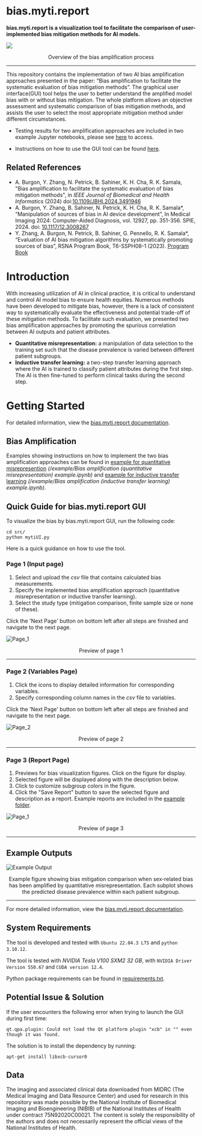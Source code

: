 # bias.myti.report

**bias.myti.report is a visualization tool to facilitate the comparison of user-implemented bias mitigation methods for AI models.**

<picture>
  <source media="(max-width: 799px)" srcset="assets/visual_abstract_vertical.png" />
  <source media="(min-width: 800px)" srcset="assets/visual_abstract_horizontal.png" />
  <img src="assets/visual_abstract_horizontal.png" />
</picture>

<p style="text-align: center;"> Overview of the bias amplification process  </p>

---

This repository contains the implementation of two AI bias amplification approaches presented in the paper: “Bias amplification to facilitate the systematic evaluation of bias mitigation methods”.  The graphical user interface(GUI) tool helps the user to better understand the amplified model bias with or without bias mitigation. The whole platform allows an objective assessment and systematic comparison of bias mitigation methods, and assists the user to select the most appropriate mitigation method under different circumstances.

- Testing results for two amplification approaches are included in two example Jupyter notebooks, please see [here](#Bias-Amplification) to access.

- Instructions on how to use the GUI tool can be found [here](#Quick-Guide-for-biasmytireport-GUI).

## Related References
- A. Burgon, Y. Zhang, N. Petrick, B. Sahiner, K. H. Cha, R. K. Samala, "Bias amplification to facilitate the systematic evaluation of bias mitigation methods", in *IEEE Journal of Biomedical and Health Informatics* (2024) doi:[10.1109/JBHI.2024.3491946](https://doi.org/10.1109/JBHI.2024.3491946)
- A. Burgon, Y. Zhang, B. Sahiner, N. Petrick, K. H. Cha, R. K. Samala*, “Manipulation of sources of bias in AI device development”, In Medical Imaging 2024: Computer-Aided Diagnosis, vol. 12927, pp. 351-356. SPIE, 2024. doi: [10.1117/12.3008267](https://doi.org/10.1117/12.3008267)
- Y. Zhang, A. Burgon, N. Petrick, B. Sahiner, G. Pennello, R. K. Samala*, “Evaluation of AI bias mitigation algorithms by systematically promoting sources of bias”, RSNA Program Book, T6-SSPH08-1 (2023). [Program Book](https://www.rsna.org/-/media/files/rsna/annual-meeting/future-and-past-meetings/rsna-2023-meeting-program.pdf?rev=f377d87de0f94ec3b91cd698f411ac88&hash=827EB62A53E5756DBFF10B5A53DA8050)

# Introduction
With increasing utilization of AI in clinical practice, it is critical to understand and control AI model bias to ensure health equities. Numerous methods have been developed to mitigate bias, however, there is a lack of consistent way to systematically evaluate the effectiveness and potential trade-off of these mitigation methods. To facilitate such evaluation, we presented two bias amplification approaches by promoting the spurious correlation between AI outputs and patient attributes.
- **Quantitative misrepresentation:** a manipulation of data selection to the training set such that the disease prevalence is varied between different patient subgroups.
- **Inductive transfer learning:** a two-step transfer learning approach where the AI is trained to classify patient attributes during the first step. The AI is then fine-tuned to perform clinical tasks during the second step.

# Getting Started
For detailed information, view the [bias.myti.report documentation](https://didsr.github.io/bias.myti.report/).

## Bias Amplification
Examples showing instructions on how to implement the two bias amplification approaches can be found in [example for quantitative misrepresention](https://github.com/DIDSR/myti.report/blob/main/example/Bias%20amplification%20(quantitative%20misrepresentation)%20example.ipynb) *(/example/Bias amplification (quantitative misrepresentation) example.ipynb)* and [example for inductive transfer learning](https://github.com/DIDSR/myti.report/blob/main/example/Bias%20amplification%20(inductive%20transfer%20learning)%20example.ipynb) *(/example/Bias amplification (inductive transfer learning) example.ipynb)*.

## Quick Guide for bias.myti.report GUI
To visualize the bias by bias.myti.report GUI, run the following code:
```
cd src/
python mytiUI.py
```
Here is a quick guidance on how to use the tool.
### Page 1 (Input page)
1. Select and upload the *csv* file that contains calculated bias measurements.
2. Specify the implemented bias amplification approach (quantitative misrepresentation or inductive transfer learning).
3. Select the study type (mitigation comparison, finite sample size or none of these).

Click the 'Next Page' button on bottom left after all steps are finished and navigate to the next page.

![Page_1](assets/page_1.png)

<p style="text-align: center;">  Preview of page 1 </p>

---

### Page 2 (Variables Page)
1. Click the icons to display detailed information for corresponding variables.
2. Specify corresponding column names in the *csv* file to variables.

Click the 'Next Page' button on bottom left after all steps are finished and navigate to the next page.

![Page_2](assets/page_2.png)

<p style="text-align: center;">  Preview of page 2 </p>

---

### Page 3 (Report Page)
1. Previews for bias visualization figures. Click on the figure for display.
2. Selected figure will be displayed along with the description below.
3. Click to customize subgroup colors in the figure.
4. Click the "Save Report" button to save the selected figure and description as a report. Example reports are included in the [example folder](https://github.com/DIDSR/myti.report/blob/main/example).


![Page_1](assets/page_3.png)

<p style="text-align: center;">  Preview of page 3 </p>

---

## Example Outputs
![Example Output](assets/example_bias_mitigation_comparison.png)

<p style="text-align: center;">  Example figure showing bias mitigation comparison when sex-related bias has been amplified by quantitative misrepresentation. Each subplot shows the predicted disease prevalence within each patient subgroup. </p>

---

For more detailed information, view the [bias.myti.report documentation](https://didsr.github.io/bias.myti.report/).

## System Requirements
The tool is developed and tested with ```Ubuntu 22.04.3 LTS``` and ```python 3.10.12```. 

The tool is tested with *NVIDIA Tesla V100 SXM2 32 GB*, with ```NVIDIA Driver Version 550.67``` and ```CUDA version 12.4```.

Python package requirements can be found in [requirements.txt](requirements.txt).

## Potential Issue & Solution
If the user encounters the following error when trying to launch the GUI during first time:
```
qt.qpa.plugin: Could not load the Qt platform plugin "xcb" in "" even though it was found.
```
The solution is to install the dependency by running:
```
apt-get install libxcb-cursor0
```

## Data
The imaging and associated clinical data downloaded from MIDRC (The Medical Imaging and Data Resource Center) and used for research in this repository was made possible by the National Institute of Biomedical Imaging and Bioengineering (NIBIB) of the National Institutes of Health under contract 75N92020C00021. The content is solely the responsibility of the authors and does not necessarily represent the official views of the National Institutes of Health.

